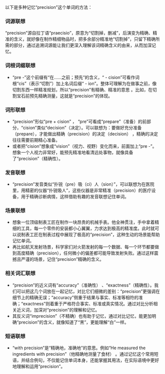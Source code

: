 以下是多种记忆“precision”这个单词的方法：

### 词源联想
“precision”源自拉丁语“praecisio”，原意为“切割掉，删减”，后演变为精确、精准的含义，就好像在制作精细物品时，把多余部分精准地“切割掉”，只留下精确所需的部分，通过追溯词源能让我们更深入理解该词精确含义的由来，从而加深记忆。

### 词根词缀联想
 - “pre -”这个前缀有“在……之前；预先”的含义，“ - cision”可看作词根“cis”（表示“切割”）加上名词后缀“ - ion”。整体可理解为在做事之前，像切割东西一样精准规划，所以“precision”有精确、精准的意思 。比如，在切割宝石前预先精确测量，这就是“precision”的体现。

### 词形联想
 - “precision”形似“pre + cision” ， “pre”可看成“prepare”（准备）的前部分，“cision”类似“decision”（决定）。可以联想为：要做好充分准备（prepare），才能做出精确（precision）的决定（decision） ，精确的决定往往需要前期精心准备。
 - 或者把“cision”想象成“vision”（视力、视野）变化而来，前面加上“pre -”。想象一个人视力非常好，能预先精准地看清远处事物，就像具备了“precision”（精确性）。

### 发音联想
 - “precision”发音类似“扑锐（pre）吸（ci）人（sion）”，可以联想为在医院里，用精密的仪器“扑锐吸人”，这些仪器是非常精准（precision）的医疗设备，用于精确诊断病情，这样借助有趣的发音联想记住单词。

### 场景联想
 - 想象一位顶级制表工匠在制作一块昂贵的机械手表。他全神贯注，手中拿着精细的工具，每一个零件的安装都小心翼翼，力求达到极高的精准度。此时就可以说制表工匠在制表过程中展现了极高的“precision”，这种生动的场景能帮助记忆单词。
 - 再比如航天发射场景，科学家们对火箭发射的每一个数据、每一个环节都要做到高度精确（precision），任何微小的偏差都可能导致发射失败。通过这样震撼且严谨的场景，记住“precision”精确的含义。

### 相关词汇联想
 - “precision”的近义词有“accuracy”（准确性） 、“exactness”（精确性）。我们可以把这几个词放在一起记忆，对比它们细微的差别：“precision”更强调在细节上的精确无误；“accuracy”侧重于结果与事实、标准等相符的准确；“exactness”则着重于严格符合事实、标准或真实情况。通过对比分析相关近义词，加深对“precision”的理解和记忆。
 - 其反义词“imprecision”（不精确）也有助于记忆，通过对比记忆，能更加明确“precision”的含义，就像知道了“黑”，更能理解“白”一样。

### 短语联想
 - “with precision”是“精确地，准确地”的意思。例如“He measured the ingredients with precision”（他精确地测量了食材） 。通过记忆这个常用短语，并结合例句，不仅能记住单词本身，还能掌握其用法，在实际语境中更好地理解和运用“precision”。 